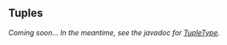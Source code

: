 ## Tuples

*Coming soon... In the meantime, see the javadoc for [TupleType].*

[TupleType]: http://docs.datastax.com/en/drivers/java-dse/1.1/com/datastax/driver/core/TupleType.html